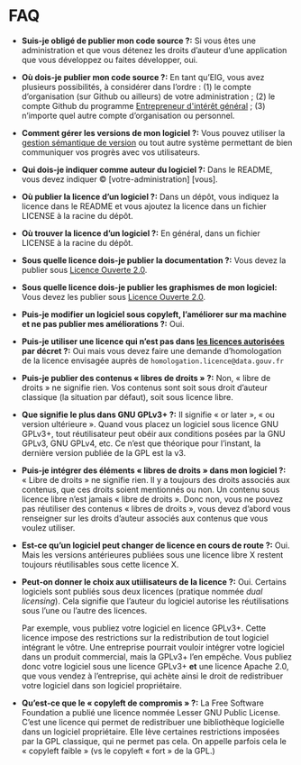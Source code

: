 
# FAQ

-   **Suis-je obligé de publier mon code source ?:** Si vous êtes une
    administration et que vous détenez les droits d’auteur d’une
    application que vous développez ou faites développer, oui.

-   **Où dois-je publier mon code source ?:** En tant qu’EIG, vous avez
    plusieurs possibilités, à considérer dans l’ordre : (1) le compte
    d’organisation (sur Github ou ailleurs) de votre administration ;
    (2) le compte Github du programme [Entrepreneur d'intérêt
    général](http://github.com/entrepreneur-interet-general/) ; (3) n’importe quel autre compte d’organisation ou
    personnel.

-   **Comment gérer les versions de mon logiciel ?:** Vous pouvez utiliser
    la [gestion sémantique de version](https://semver.org/lang/fr/) ou tout autre système permettant
    de bien communiquer vos progrès avec vos utilisateurs.

-   **Qui dois-je indiquer comme auteur du logiciel ?:** Dans le README,
    vous devez indiquer © [votre-administration] [vous].

-   **Où publier la licence d’un logiciel ?:** Dans un dépôt, vous
    indiquez la licence dans le README et vous ajoutez la licence
    dans un fichier LICENSE à la racine du dépôt.

-   **Où trouver la licence d’un logiciel ?:** En général, dans un fichier
    LICENSE à la racine du dépôt.

-   **Sous quelle licence dois-je publier la documentation ?:** Vous devez
    la publier sous [Licence Ouverte 2.0](https://www.etalab.gouv.fr/wp-content/uploads/2017/04/ETALAB-Licence-Ouverte-v2.0.pdf).

-   **Sous quelle licence dois-je publier les graphismes de mon logiciel:** Vous
    devez les publier sous [Licence Ouverte 2.0](https://www.etalab.gouv.fr/wp-content/uploads/2017/04/ETALAB-Licence-Ouverte-v2.0.pdf).

-   **Puis-je modifier un logiciel sous copyleft, l’améliorer sur ma machine et ne pas publier mes améliorations ?:** Oui.

-   **Puis-je utiliser une licence qui n’est pas dans [les licences autorisées](http://www.data.gouv.fr/fr/licences) par décret ?:** Oui
    mais vous devez faire une demande d’homologation de la licence
    envisagée auprès de `homologation.licence@data.gouv.fr`

-   **Puis-je publier des contenus « libres de droits » ?:** Non, « libre
    de droits » ne signifie rien.  Vos contenus sont soit sous droit
    d’auteur classique (la situation par défaut), soit sous licence
    libre.

-   **Que signifie le plus dans GNU GPLv3+ ?:** Il signifie « or later »,
    « ou version ultérieure ».  Quand vous placez un logiciel sous
    licence GNU GPLv3+, tout réutilisateur peut obéir aux conditions
    posées par la GNU GPLv3, GNU GPLv4, etc.  Ce n’est que théorique
    pour l’instant, la dernière version publiée de la GPL est la v3.

-   **Puis-je intégrer des éléments « libres de droits » dans mon logiciel ?:** « Libre de droits » ne signifie rien.  Il y a toujours des droits
    associés aux contenus, que ces droits soient mentionnés ou non.
    Un contenu sous licence libre n’est jamais « libre de droits ».
    Donc non, vous ne pouvez pas réutiliser des contenus « libres de
    droits », vous devez d’abord vous renseigner sur les droits
    d’auteur associés aux contenus que vous voulez utiliser.

-   **Est-ce qu’un logiciel peut changer de licence en cours de route ?:** Oui.  Mais les versions antérieures publiées sous une licence
    libre X restent toujours réutilisables sous cette licence X.

-   **Peut-on donner le choix aux utiilisateurs de la licence ?:** Oui.
    Certains logiciels sont publiés sous deux licences (pratique
    nommée *dual licensing*).  Cela signifie que l’auteur du logiciel
    autorise les réutilisations sous l’une ou l’autre des licences.
    
    Par exemple, vous publiez votre logiciel en licence GPLv3+.
    Cette licence impose des restrictions sur la redistribution de
    tout logiciel intégrant le vôtre.  Une entreprise pourrait
    vouloir intégrer votre logiciel dans un produit commercial, mais
    la GPLv3+ l’en empêche.  Vous publiez donc votre logiciel sous
    une licence GPLv3+ **et** une licence Apache 2.0, que vous vendez
    à l’entreprise, qui achète ainsi le droit de redistribuer votre
    logiciel dans son logiciel propriétaire.

-   **Qu’est-ce que le « copyleft de compromis » ?:** La Free Software
    Foundation a publié une licence nommée Lesser GNU Public License.
    C’est une licence qui permet de redistribuer une bibliothèque
    logicielle dans un logiciel propriétaire.  Elle lève certaines
    restrictions imposées par la GPL classique, qui ne permet pas
    cela.  On appelle parfois cela le « copyleft faible » (vs le
    copyleft « fort » de la GPL.)

